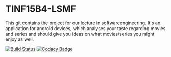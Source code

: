 # TINF15B4-LSMF
This git contains the project for our lecture in softwareengineering. It's an application for android devices, which analyses your taste regarding movies and series and should give you ideas on what movies/series you might enjoy as well. 

[![Build Status](https://travis-ci.org/WowItsSoftwareEngineering/TINF15B4-LSMF.svg?branch=master)](https://travis-ci.org/WowItsSoftwareEngineering/TINF15B4-LSMF) [![Codacy Badge](https://api.codacy.com/project/badge/Grade/24c91113fd2a47ddb693fe1d092ed3aa)](https://www.codacy.com/app/faxe1008/TINF15B4-LSMF?utm_source=github.com&amp;utm_medium=referral&amp;utm_content=WowItsSoftwareEngineering/TINF15B4-LSMF&amp;utm_campaign=Badge_Grade)
